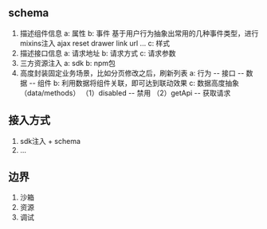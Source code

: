 
## schema

1. 描述组件信息
    a: 属性
    b: 事件
       基于用户行为抽象出常用的几种事件类型，进行mixins注入
       ajax
       reset
       drawer
       link
       url
       ...
    c: 样式
2. 描述接口信息
    a: 请求地址
    b: 请求方式
    c: 请求参数
3. 三方资源注入
    a: sdk
    b: npm包
4. 高度封装固定业务场景，比如分页修改之后，刷新列表
    a: 行为 -- 接口 -- 数据 -- 组件
    b: 利用数据将组件关联，即可达到联动效果
    c: 数据高度抽象（data/methods）
       （1）disabled -- 禁用
       （2）getApi   -- 获取请求

## 接入方式

1. sdk注入 + schema
2. ...
## 边界

1. 沙箱
2. 资源
3. 调试


